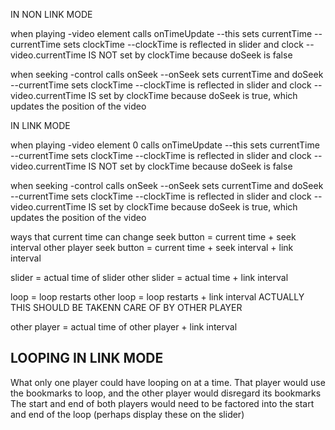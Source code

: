 IN NON LINK MODE

when playing
-video element calls onTimeUpdate
--this sets currentTime
--currentTime sets clockTime
--clockTime is reflected in slider and clock
--video.currentTime IS NOT set by clockTime because doSeek is false

when seeking
-control calls onSeek
--onSeek sets currentTime and doSeek
--currentTime sets clockTime
--clockTime is reflected in slider and clock
--video.currentTime IS set by clockTime because doSeek is true, which updates the position of the video



IN LINK MODE

when playing
-video element 0 calls onTimeUpdate
--this sets currentTime
--currentTime sets clockTime
--clockTime is reflected in slider and clock
--video.currentTime IS NOT set by clockTime because doSeek is false

when seeking
-control calls onSeek
--onSeek sets currentTime and doSeek
--currentTime sets clockTime
--clockTime is reflected in slider and clock
--video.currentTime IS set by clockTime because doSeek is true, which updates the position of the video




ways that current time can change
seek button = current time + seek interval
other player seek button = current time + seek interval + link interval

slider = actual time of slider
other slider = actual time + link interval

loop = loop restarts
other loop = loop restarts + link interval ACTUALLY THIS SHOULD BE TAKENN CARE OF BY OTHER PLAYER

other player = actual time of other player + link interval





## LOOPING IN LINK MODE

What only one player could have looping on at a time.
That player would use the bookmarks to loop, and the other player would disregard its bookmarks
The start and end of both players would need to be factored into the start and end of the loop (perhaps display these on the slider)




